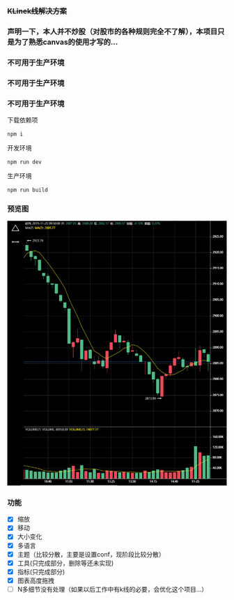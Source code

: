 ###  ~~KLinek线解决方案~~

### 声明一下，本人并不炒股（对股市的各种规则完全不了解），本项目只是为了熟悉canvas的使用才写的... 

### 不可用于生产环境
### 不可用于生产环境
### 不可用于生产环境

下载依赖项
```
npm i
```

开发环境
```
npm run dev
```


生产环境
```
npm run build
```


### 预览图

![my image](./img/main.png)  


### 功能
-   [x] 缩放
-   [x] 移动
-   [x] 大小变化
-   [x] 多语言
-   [x] 主题（比较分散，主要是设置conf，现阶段比较分散）
-   [x] 工具(只完成部分，删除等还未实现)
-   [x] 指标(只完成部分)
-   [x] 图表高度拖拽
-   [ ] N多细节没有处理（如果以后工作中有k线的必要，会优化这个项目...）
